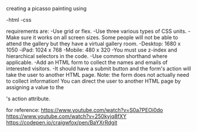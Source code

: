 creating a picasso painting using

-html
-css

requirements are:
-Use grid or flex.
-Use three various types of CSS units.
-Make sure it works on all screen sizes. Some people will not be able to attend the gallery but they have a virtual gallery room.
-Desktop: 1680 x 1050
-iPad: 1024 x 768
-Mobile: 480 x 320
-You must use z-index and hierarchical selectors in the code.
-Use common shorthand where applicable.
-Add an HTML form to collect the names and emails of interested visitors.
-It should have a submit button and the form's action will take the user to another HTML page.
Note: the form does not actually need to collect information! You can direct the user to another HTML page by assigning a value to the <form>'s action attribute.


for reference:
https://www.youtube.com/watch?v=S0a7PEOi0do
https://www.youtube.com/watch?v=250kyjq8fXY
https://codepen.io/craigwfox/pen/BaYXrRdgit 
